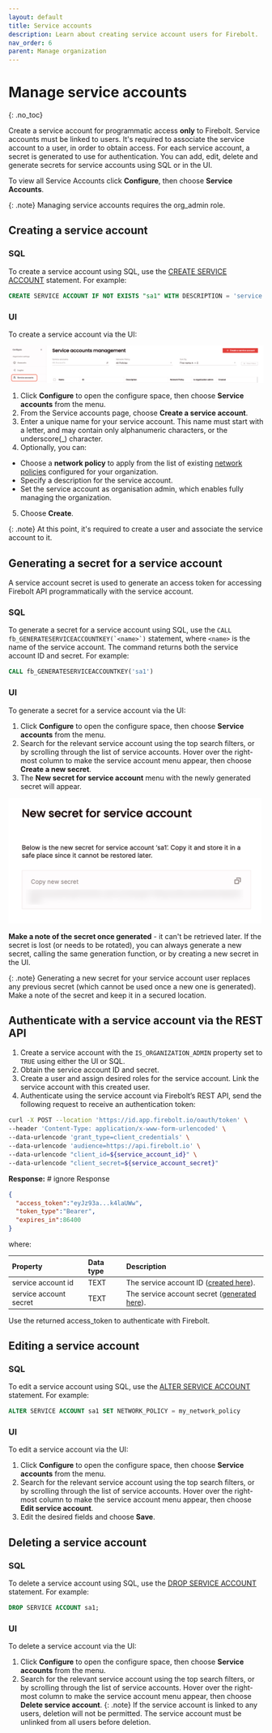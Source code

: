 ```yaml
---
layout: default
title: Service accounts
description: Learn about creating service account users for Firebolt.
nav_order: 6
parent: Manage organization
---
```


# Manage service accounts
{: .no_toc}

Create a service account for programmatic access **only** to Firebolt. Service accounts must be linked to users. It's required to associate the service account to a user, in order to obtain access. For each service account, a secret is generated to use for authentication. You can add, edit, delete and generate secrets for service accounts using SQL or in the UI. 

To view all Service Accounts click **Configure**, then choose **Service Accounts**.  

{: .note}
Managing service accounts requires the org_admin role.

## Creating a service account 

### SQL 
To create a service account using SQL, use the [CREATE SERVICE ACCOUNT](../../sql_reference/commands/access-control/create-service-account.md) statement. For example:

```sql
CREATE SERVICE ACCOUNT IF NOT EXISTS "sa1" WITH DESCRIPTION = 'service account 1';
```

### UI
To create a service account via the UI:

![Configure > Service accounts](../../assets/images/serviceaccountspage.png)

1. Click **Configure** to open the configure space, then choose **Service accounts** from the menu.
2. From the Service accounts page, choose **Create a service account**.
3. Enter a unique name for your service account. This name must start with a letter, and may contain only alphanumeric characters, or the underscore(_) character.
4. Optionally, you can:
  - Choose a **network policy** to apply from the list of existing [network policies](../security/network-policies.md) configured for your organization. 
  - Specify a description for the service account.
  - Set the service account as organisation admin, which enables fully managing the organization.
5. Choose **Create**. 

{: .note}
At this point, it's required to create a user and associate the service account to it. 

## Generating a secret for a service account
A service account secret is used to generate an access token for accessing Firebolt API programmatically with the service account. 

### SQL 
To generate a secret for a service account using SQL, use the ```CALL fb_GENERATESERVICEACCOUNTKEY(`<name>`)``` statement, where `<name>` is the name of the service account. The command returns both the service account ID and secret. For example:

```sql
CALL fb_GENERATESERVICEACCOUNTKEY('sa1')
```

### UI
To generate a secret for a service account via the UI:

1. Click **Configure** to open the configure space, then choose **Service accounts** from the menu.
2. Search for the relevant service account using the top search filters, or by scrolling through the list of service accounts. Hover over the right-most column to make the service account menu appear, then choose **Create a new secret**.
3. The **New secret for service account** menu with the newly generated secret will appear.

<img src="../../assets/images/newsecret.png" alt="New secret" width="500"/>

**Make a note of the secret once generated** - it can't be retrieved later.  If the secret is lost (or needs to be rotated), you can always generate a new secret, calling the same generation function, or by creating a new secret in the UI. 

{: .note}
Generating a new secret for your service account user replaces any previous secret (which cannot be used once a new one is generated). Make a note of the secret and keep it in a secured location.

## Authenticate with a service account via the REST API
1. Create a service account with the `IS_ORGANIZATION_ADMIN` property set to `TRUE` using either the UI or SQL. 
2. Obtain the service account ID and secret. 
3. Create a user and assign desired roles for the service account. Link the service account with this created user. 
4. Authenticate using the service account via Firebolt’s REST API, send the following request to receive an authentication token:

```bash
curl -X POST --location 'https://id.app.firebolt.io/oauth/token' \
--header 'Content-Type: application/x-www-form-urlencoded' \
--data-urlencode 'grant_type=client_credentials' \
--data-urlencode 'audience=https://api.firebolt.io' \
--data-urlencode "client_id=${service_account_id}" \
--data-urlencode "client_secret=${service_account_secret}"
```

**Response:** # ignore Response
```json
{
  "access_token":"eyJz93a...k4laUWw",
  "token_type":"Bearer",
  "expires_in":86400
}
```

where:

| Property               | Data type | Description                                                                                |
|:-----------------------| :-------- |:-------------------------------------------------------------------------------------------|
| service account id     | TEXT      | The service account ID ([created here](#creating-a-service-account)).                      |
| service account secret | TEXT      | The service account secret ([generated here](#generating-a-secret-for-a-service-account)). |


Use the returned access_token to authenticate with Firebolt.

## Editing a service account 

### SQL 
To edit a service account using SQL, use the [ALTER SERVICE ACCOUNT](../../sql_reference/commands/access-control/alter-service-account.md) statement. For example:

```sql
ALTER SERVICE ACCOUNT sa1 SET NETWORK_POLICY = my_network_policy
```

### UI 
To edit a service account via the UI:

1. Click **Configure** to open the configure space, then choose **Service accounts** from the menu.
2. Search for the relevant service account using the top search filters, or by scrolling through the list of service accounts. Hover over the right-most column to make the service account menu appear, then choose **Edit service account**.
3. Edit the desired fields and choose **Save**.

## Deleting a service account 

### SQL 
To delete a service account using SQL, use the [DROP SERVICE ACCOUNT](../../sql_reference/commands/access-control/drop-service-account.md) statement. For example:

```sql
DROP SERVICE ACCOUNT sa1;
```

### UI 
To delete a service account via the UI:
1. Click **Configure** to open the configure space, then choose **Service accounts** from the menu.
2. Search for the relevant service account using the top search filters, or by scrolling through the list of service accounts. Hover over the right-most column to make the service account menu appear, then choose **Delete service account**.
{: .note}
If the service account is linked to any users, deletion will not be permitted. The service account must be unlinked from all users before deletion. 





